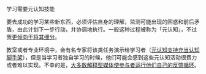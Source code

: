 学习需要元认知技能

要去成功的学习某些新东西，必须评估自身的理解，监测可能出现的困惑和前后矛盾，由此计划下一步行动，并协调地执行。一般这种过程被称为「元认知」，不过我[更倾向于将其细分](https://notes.andymatuschak.org/Metacognition_is_too_imprecise_a_category)。

教室或者专业环境中，会有名专家将该类任务演示给学习者（[元认知支持充当认知脚手架](https://notes.andymatuschak.org/z4qFtxPZi21DKoLruHcmsocee1YnZy9JMArb6)），但是当学习者独自学习的时候，他们可能会感到这些元认知活动很费力或者难以实现。不幸的是，[大多数解释型媒体使参与者运行他们自己的反馈循环](https://notes.andymatuschak.org/z6MLXiJ7vmVAxRxhanUJzDcBE6hhhV9oy6Ukc)。